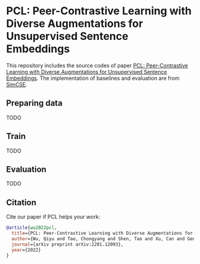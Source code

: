 # PCL: Peer-Contrastive Learning with Diverse Augmentations for Unsupervised Sentence Embeddings
This repository includes the source codes of paper [PCL: Peer-Contrastive Learning with Diverse Augmentations for Unsupervised Sentence Embeddings](https://arxiv.org/abs/2201.12093).
The implementation of baselines and evaluation are from [SimCSE](https://github.com/princeton-nlp/SimCSE).

## Preparing data
TODO

## Train
TODO

## Evaluation
TODO

## Citation
Cite our paper if PCL helps your work:

```bibtex
@article{wu2022pcl,
  title={PCL: Peer-Contrastive Learning with Diverse Augmentations for Unsupervised Sentence Embeddings},
  author={Wu, Qiyu and Tao, Chongyang and Shen, Tao and Xu, Can and Geng, Xiubo and Jiang, Daxin},
  journal={arXiv preprint arXiv:2201.12093},
  year={2022}
}
```

